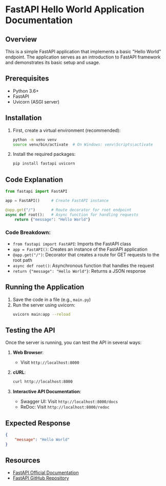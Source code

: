 # FastAPI Hello World Application Documentation

## Overview
This is a simple FastAPI application that implements a basic "Hello World" endpoint. The application serves as an introduction to FastAPI framework and demonstrates its basic setup and usage.

## Prerequisites
- Python 3.6+
- FastAPI
- Uvicorn (ASGI server)

## Installation
1. First, create a virtual environment (recommended):
   ```bash
   python -m venv venv
   source venv/bin/activate  # On Windows: venv\Scripts\activate
   ```

2. Install the required packages:
   ```bash
   pip install fastapi uvicorn
   ```

## Code Explanation
```python
from fastapi import FastAPI

app = FastAPI()     # Create FastAPI instance

@app.get("/")       # Route decorator for root endpoint
async def root():   # Async function for handling requests
    return {"message": "Hello World"}
```

### Code Breakdown:
* `from fastapi import FastAPI`: Imports the FastAPI class
* `app = FastAPI()`: Creates an instance of the FastAPI application
* `@app.get("/")`: Decorator that creates a route for GET requests to the root path
* `async def root()`: Asynchronous function that handles the request
* `return {"message": "Hello World"}`: Returns a JSON response

## Running the Application
1. Save the code in a file (e.g., `main.py`)
2. Run the server using uvicorn:
   ```bash
   uvicorn main:app --reload
   ```

## Testing the API
Once the server is running, you can test the API in several ways:

1. **Web Browser**:
   - Visit `http://localhost:8000`

2. **cURL**:
   ```bash
   curl http://localhost:8000
   ```

3. **Interactive API Documentation**:
   - Swagger UI: Visit `http://localhost:8000/docs`
   - ReDoc: Visit `http://localhost:8000/redoc`

## Expected Response
```json
{
    "message": "Hello World"
}
```


## Resources
* [FastAPI Official Documentation](https://fastapi.tiangolo.com/)
* [FastAPI GitHub Repository](https://github.com/tiangolo/fastapi)